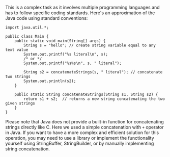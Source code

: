 This is a complex task as it involves multiple programming languages and has to follow specific coding standards. Here's an approximation of the Java code using standard conventions:
```
import java.util.*;

public class Main {
    public static void main(String[] args) {
        String s = "hello"; // create string variable equal to any text value
        System.out.printf("%s literal\n", s);
        /* or */
        System.out.printf("%s%s\n", s, " literal");
        
        String s2 = concatenateStrings(s, " literal"); // concatenate two strings
        System.out.println(s2);
    }
    
    public static String concatenateStrings(String s1, String s2) {
        return s1 + s2;  // returns a new string concatenating the two given strings
    }
}
```
Please note that Java does not provide a built-in function for concatenating strings directly like C. Here we used a simple concatenation with `+` operator in Java. If you want to have a more complex and efficient solution for this operation, you may need to use a library or implement the functionality yourself using StringBuffer, StringBuilder, or by manually implementing string concatenation.

